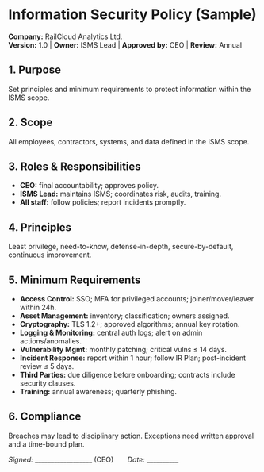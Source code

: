 # Information Security Policy (Sample)
**Company:** RailCloud Analytics Ltd.  
**Version:** 1.0 | **Owner:** ISMS Lead | **Approved by:** CEO | **Review:** Annual

## 1. Purpose
Set principles and minimum requirements to protect information within the ISMS scope.

## 2. Scope
All employees, contractors, systems, and data defined in the ISMS scope.

## 3. Roles & Responsibilities
- **CEO:** final accountability; approves policy.
- **ISMS Lead:** maintains ISMS; coordinates risk, audits, training.
- **All staff:** follow policies; report incidents promptly.

## 4. Principles
Least privilege, need-to-know, defense-in-depth, secure-by-default, continuous improvement.

## 5. Minimum Requirements
- **Access Control:** SSO; MFA for privileged accounts; joiner/mover/leaver within 24h.
- **Asset Management:** inventory; classification; owners assigned.
- **Cryptography:** TLS 1.2+; approved algorithms; annual key rotation.
- **Logging & Monitoring:** central auth logs; alert on admin actions/anomalies.
- **Vulnerability Mgmt:** monthly patching; critical vulns ≤ 14 days.
- **Incident Response:** report within 1 hour; follow IR Plan; post-incident review ≤ 5 days.
- **Third Parties:** due diligence before onboarding; contracts include security clauses.
- **Training:** annual awareness; quarterly phishing.

## 6. Compliance
Breaches may lead to disciplinary action. Exceptions need written approval and a time-bound plan.

*Signed:* __________________ (CEO)  *Date:* __________
